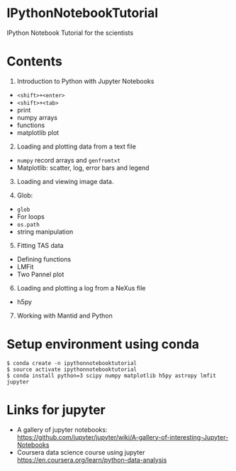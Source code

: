 # IPythonNotebookTutorial
IPython Notebook Tutorial for the scientists

# Contents

1. Introduction to Python with Jupyter Notebooks
  - ```<shift>+<enter>```
  - ```<shift>+<tab>```
  - print 
  - numpy arrays
  - functions
  - matplotlib plot
  
2. Loading and plotting data from a text file
 - `numpy` record arrays and `genfromtxt`
 - Matplotlib: scatter, log, error bars and legend

3. Loading and viewing image data.

4. Glob:
 - `glob`
 - For loops
 - `os.path`
 - string manipulation
 
5. Fitting TAS data
 - Defining functions
 - LMFit
 - Two Pannel plot
 
6. Loading and plotting a log from a NeXus file
- h5py

7. Working with Mantid and Python
 

# Setup environment using conda

```
$ conda create -n ipythonnotebooktutorial
$ source activate ipythonnotebooktutorial
$ conda install python=3 scipy numpy matplotlib h5py astropy lmfit jupyter
```

# Links for jupyter
* A gallery of jupyter notebooks: https://github.com/jupyter/jupyter/wiki/A-gallery-of-interesting-Jupyter-Notebooks
* Coursera data science course using jupyter https://en.coursera.org/learn/python-data-analysis
